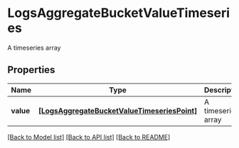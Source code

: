 # LogsAggregateBucketValueTimeseries

A timeseries array

## Properties
Name | Type | Description | Notes
------------ | ------------- | ------------- | -------------
**value** | [**[LogsAggregateBucketValueTimeseriesPoint]**](LogsAggregateBucketValueTimeseriesPoint.md) | A timeseries array | 

[[Back to Model list]](README.md#documentation-for-models) [[Back to API list]](README.md#documentation-for-api-endpoints) [[Back to README]](README.md)


